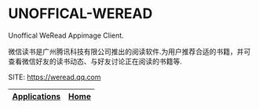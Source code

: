 # UNOFFICAL-WEREAD

 Unoffical WeRead Appimage Client.
 
 微信读书是广州腾讯科技有限公司推出的阅读软件.为用户推荐合适的书籍，并可查看微信好友的读书动态、与好友讨论正在阅读的书籍等.

 SITE: https://weread.qq.com

 | [Applications](https://portable-linux-apps.github.io/apps.html) | [Home](https://portable-linux-apps.github.io)
 | --- | --- |
